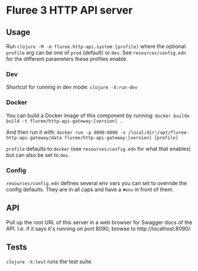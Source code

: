 # Fluree 3 HTTP API server

## Usage

Run `clojure -M -m fluree.http-api.system [profile]` where the optional
`profile` arg can be one of `prod` (default) or `dev`. See
`resources/config.edn` for the different parameters these profiles enable.

### Dev

Shortcut for running in dev mode: `clojure -X:run-dev`

### Docker

You can build a Docker image of this component by running:
`docker buildx build -t fluree/http-api-gateway:[version] .`

And then run it with:
`docker run -p 8090:8090 -v /local/dir:/opt/fluree-http-api-gateway/data fluree/http-api-gateway:[version] [profile]`

`profile` defaults to `docker` (see `resources/config.edn` for what that
enables) but can also be set to `dev`.

### Config

`resources/config.edn` defines several env vars you can set to override the
config defaults. They are in all caps and have a `#env` in front of them.

## API

Pull up the root URL of this server in a web browser for Swagger docs of the
API. I.e. if it says it's running on port 8090, browse to http://localhost:8090/

## Tests

`clojure -X:test` runs the test suite.

